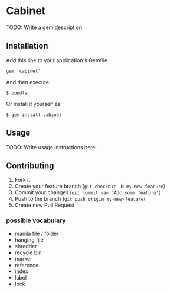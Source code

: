 # Cabinet

TODO: Write a gem description

## Installation

Add this line to your application's Gemfile:

    gem 'cabinet'

And then execute:

    $ bundle

Or install it yourself as:

    $ gem install cabinet

## Usage

TODO: Write usage instructions here

## Contributing

1. Fork it
2. Create your feature branch (`git checkout -b my-new-feature`)
3. Commit your changes (`git commit -am 'Add some feature'`)
4. Push to the branch (`git push origin my-new-feature`)
5. Create new Pull Request

### possible vocabulary

* manila file / folder
* hanging file
* shredder
* recycle bin
* marker
* reference
* index
* label
* lock
